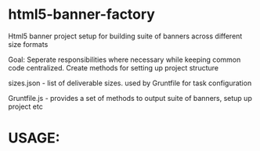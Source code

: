 html5-banner-factory
======================

Html5 banner project setup for building suite of banners across different size formats

Goal:
Seperate responsibilities where necessary while keeping common code centralized.
Create methods for setting up project structure


sizes.json - 
list of deliverable sizes.  used by Gruntfile for task configuration

Gruntfile.js - 
provides a set of methods to output suite of banners, setup up project etc

USAGE:
======================
